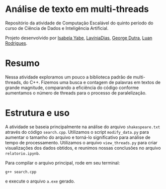 # Análise de texto em multi-threads

Repositório da atividade de Computação Escalável do quinto período do curso de Ciência de Dados e Inteligência Artificial.

Projeto desenvolvido por [Isabela Yabe](https://github.com/IsabelaYabe), [LavíniaDias](https://github.com/LaviniaSD), [George Dutra](https://github.com/georgedutra), [Luan Rodrigues](https://github.com/Luan-vht3).

# Resumo

Nessa atividade exploramos um pouco a biblioteca padrão de multi-threads, do C++. Fizemos uma busca e contagem de palavras em textos de grande magnitude, comparando a eficiência do código conforme aumentamos o número de threads para o processo de paralelização.

# Estrutura e uso

A atividade se baseia principalmente na análise do arquivo `shakespeare.txt` através do código `search.cpp`. Utilizamos o script `modify_data.py` para aumentar o tamanho do arquivo e torná-lo significativo para análise de tempo de processamento. Utilizamos o arquivo `view_threads.py` para criar visualizações dos dados obtidos, e reunimos nossas conclusões no arquivo `relatorio.ipynb`.

Para compilar o arquivo principal, rode em seu terminal:

```
g++ search.cpp
```

e execute o arquivo `a.exe` gerado.